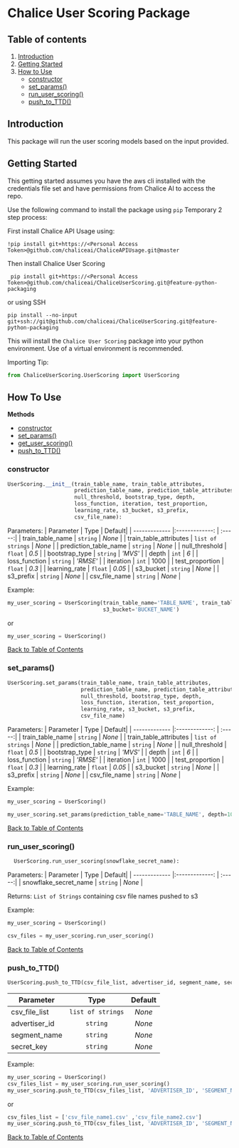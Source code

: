 # Chalice User Scoring Package

## Table of contents
1. [Introduction](#introduction)
2. [Getting Started](#getting-started)
3. [How to Use](#how-to-use)
    - [constructor](#constructor)
    - [set_params()](#set_params)
    - [run_user_scoring()](#run_user_scoring)
    - [push_to_TTD()](#push_to_ttd)


## Introduction
This package will run the user scoring models based on the input provided.


## Getting Started
This getting started assumes you have the aws cli installed with the credentials file set and
have permissions from Chalice AI to access the repo.

Use the following command to install the package using `pip`
Temporary 2 step process:

First install Chalice API Usage using:
```
!pip install git+https://<Personal Access Token>@github.com/chaliceai/ChaliceAPIUsage.git@master
```

Then install Chalice User Scoring
```
 pip install git+https://<Personal Access Token>@github.com/chaliceai/ChaliceUserScoring.git@feature-python-packaging
```
or using SSH
```
pip install --no-input git+ssh://git@github.com/chaliceai/ChaliceUserScoring.git@feature-python-packaging
```

This will install the `Chalice User Scoring` package into your python environment. Use of a
virtual environment is recommended.

Importing Tip:
```py
from ChaliceUserScoring.UserScoring import UserScoring
```


## How To Use
**Methods**
- [constructor](#constructor)
- [set_params()](#set_params)
- [get_user_scoring()](#get_user_scoring)
- [push_to_TTD()](#push_to_ttd)


### constructor
```py
UserScoring.__init__(train_table_name, train_table_attributes, 
                     prediction_table_name, prediction_table_attributes,
                     null_threshold, bootstrap_type, depth,
                     loss_function, iteration, test_proportion,
                     learning_rate, s3_bucket, s3_prefix, 
                     csv_file_name):
```
Parameters:
| Parameter                 | Type              | Default|
| -------------             |:-------------:    | :-----:|
| train_table_name          | `string`          | *None* |
| train_table_attributes    | `list of strings` |  *None* |
| prediction_table_name     | `string`          |  *None* |
| null_threshold            | `float`           | *0.5* |
| bootstrap_type            | `string`          | *'MVS'* |
| depth                     | `int`             | *6* |
| loss_function             | `string`          | *'RMSE'* |
| iteration                 | `int`             | 1000 |
| test_proportion           | `float`           | *0.3* |
| learning_rate             | `float`           | *0.05* |
| s3_bucket                 | `string`          | *None* |
| s3_prefix                 | `string`          | *None* |
| csv_file_name             | `string`          | *None* |

Example:
```py
my_user_scoring = UserScoring(train_table_name='TABLE_NAME', train_table_attributes=['Attribute', 'Attribute'],
                              s3_bucket='BUCKET_NAME')                        
 ```
 
 or
 
 ```py
 my_user_scoring = UserScoring()
 ```
 
[Back to Table of Contents](#table-of-contents)

### set_params()

```py
UserScoring.set_params(train_table_name, train_table_attributes, 
                       prediction_table_name, prediction_table_attributes,
                       null_threshold, bootstrap_type, depth,
                       loss_function, iteration, test_proportion,
                       learning_rate, s3_bucket, s3_prefix, 
                       csv_file_name)
```

Parameters:
| Parameter                 | Type              | Default|
| -------------             |:-------------:    | :-----:|
| train_table_name          | `string`          | *None* |
| train_table_attributes    | `list of strings` |  *None* |
| prediction_table_name     | `string`          |  *None* |
| null_threshold            | `float`           | *0.5* |
| bootstrap_type            | `string`          | *'MVS'* |
| depth                     | `int`             | *6* |
| loss_function             | `string`          | *'RMSE'* |
| iteration                 | `int`             | 1000 |
| test_proportion           | `float`           | *0.3* |
| learning_rate             | `float`           | *0.05* |
| s3_bucket                 | `string`          | *None* |
| s3_prefix                 | `string`          | *None* |
| csv_file_name             | `string`          | *None* |

Example:
```py
my_user_scoring = UserScoring()

my_user_scoring.set_params(prediction_table_name='TABLE_NAME', depth=10, csv_file_name='FILE_NAME')
```
[Back to Table of Contents](#table-of-contents)

### run_user_scoring()
```py
  UserScoring.run_user_scoring(snowflake_secret_name):
 ```
 Parameters:
| Parameter                 | Type              | Default|
| -------------             |:-------------:    | :-----:|
| snowflake_secret_name     | `string`          | *None* |

Returns:
`List of Strings` containing csv file names pushed to s3

Example:
```py
my_user_scoring = UserScoring()

csv_files = my_user_scoring.run_user_scoring()
```

[Back to Table of Contents](#table-of-contents)

### push_to_TTD()
```py
UserScoring.push_to_TTD(csv_file_list, advertiser_id, segment_name, secret_key):
```
| Parameter                 | Type              | Default|
| -------------             |:-------------:    | :-----:|
| csv_file_list             | `list of strings`          | *None* |
| advertiser_id             | `string`          | *None* |
| segment_name              | `string`          | *None* |
| secret_key                | `string`          | *None* |

Example:
```py
my_user_scoring = UserScoring()
csv_files_list = my_user_scoring.run_user_scoring()
my_user_scoring.push_to_TTD(csv_files_list, 'ADVERTISER_ID', 'SEGMENT_NAME', 'SECRET_KEY')
```
or
```py
csv_files_list = ['csv_file_name1.csv' ,'csv_file_name2.csv']
my_user_scoring.push_to_TTD(csv_files_list, 'ADVERTISER_ID', 'SEGMENT_NAME', 'SECRET_KEY')
```
[Back to Table of Contents](#table-of-contents)

